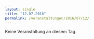 ```yaml
---
layout: single
title: "12.07.2016"
permalink: /veranstaltungen/2016/07/12/
---
```


Keine Veranstaltung an diesem Tag.

